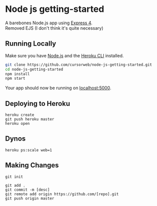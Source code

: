 # Node js getting-started

A barebones Node.js app using [Express 4](http://expressjs.com/).  
  Removed EJS (I don't think it's quite necessary)


## Running Locally

Make sure you have [Node.js](http://nodejs.org/) and the [Heroku CLI](https://cli.heroku.com/) installed.

```bash
git clone https://github.com/cursorweb/node-js-getting-started.git
cd node-js-getting-started
npm install
npm start
```

Your app should now be running on [localhost:5000](http://localhost:5000/).

## Deploying to Heroku

```
heroku create
git push heroku master
heroku open
```

## Dynos

```
heroku ps:scale web=1
```

## Making Changes
```
git init
```
```
git add .
git commit -m [desc]
git remote add origin https://github.com/[repo].git
git push origin master
```
